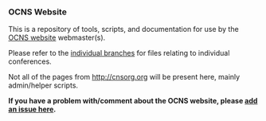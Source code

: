 ### OCNS Website

This is a repository of tools, scripts, and documentation for use by the [OCNS
website](http://cnsorg.org/) webmaster(s).

Please refer to the [individual branches](https://github.com/OCNS/Website/branches/all) for files relating to individual conferences.

Not all of the pages from http://cnsorg.org will be present here, mainly
admin/helper scripts.

**If you have a problem with/comment about the OCNS website, please [add an issue here](https://github.com/OCNS/Website/issues).**
